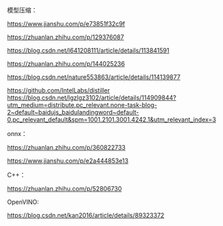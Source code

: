 模型压缩：

https://www.jianshu.com/p/e73851f32c9f

https://zhuanlan.zhihu.com/p/129376087

https://blog.csdn.net/l641208111/article/details/113841591

https://zhuanlan.zhihu.com/p/144025236

https://blog.csdn.net/nature553863/article/details/114139877

https://github.com/IntelLabs/distiller
https://blog.csdn.net/lgzlgz3102/article/details/114909844?utm_medium=distribute.pc_relevant.none-task-blog-2~default~baidujs_baidulandingword~default-0.pc_relevant_default&spm=1001.2101.3001.4242.1&utm_relevant_index=3

onnx：

https://zhuanlan.zhihu.com/p/360822733

https://www.jianshu.com/p/e2a444853e13

C++：

https://zhuanlan.zhihu.com/p/52806730

OpenVINO:

https://blog.csdn.net/kan2016/article/details/89323372